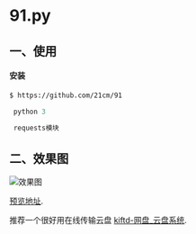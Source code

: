 91.py
================

## 一、使用

#### 安装

``` bash
$ https://github.com/21cm/91
```

``` python 环境 
 python 3 
 
 requests模块
```

## 二、效果图

![效果图](https://i.loli.net/2019/03/04/5c7c920fa8b92.png)

[预览地址][1].

推荐一个很好用在线传输云盘 [kiftd-网盘_云盘系统][2].
 
[1]: http://39.96.182.246:1234/home.html/?from=https://github.com/21cm/91
[2]: https://gitee.com/kohgylw/kiftd/?from=https://github.com/21cm/91



